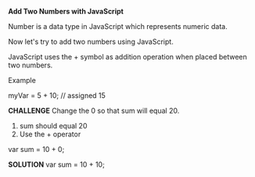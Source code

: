 **Add Two Numbers with JavaScript**

Number is a data type in JavaScript which represents numeric data.

Now let's try to add two numbers using JavaScript.

JavaScript uses the + symbol as addition operation when placed between two numbers.

Example

myVar = 5 + 10; // assigned 15



**CHALLENGE**
Change the 0 so that sum will equal 20.
1. sum should equal 20
2. Use the + operator

var sum = 10 + 0;



**SOLUTION**
var sum = 10 + 10;

